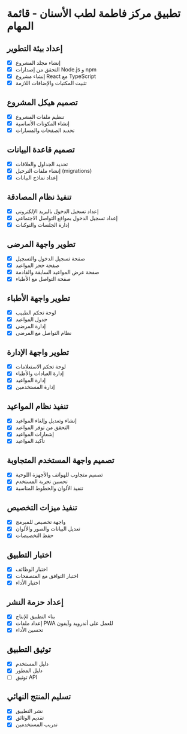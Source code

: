 # تطبيق مركز فاطمة لطب الأسنان - قائمة المهام

## إعداد بيئة التطوير
- [x] إنشاء مجلد المشروع
- [x] التحقق من إصدارات Node.js و npm
- [x] إنشاء مشروع React مع TypeScript
- [x] تثبيت المكتبات والإضافات اللازمة

## تصميم هيكل المشروع
- [x] تنظيم ملفات المشروع
- [x] إنشاء المكونات الأساسية
- [x] تحديد الصفحات والمسارات

## تصميم قاعدة البيانات
- [x] تحديد الجداول والعلاقات
- [x] إنشاء ملفات الترحيل (migrations)
- [x] إعداد نماذج البيانات

## تنفيذ نظام المصادقة
- [x] إعداد تسجيل الدخول بالبريد الإلكتروني
- [x] إعداد تسجيل الدخول بمواقع التواصل الاجتماعي
- [x] إدارة الجلسات والتوكنات

## تطوير واجهة المرضى
- [x] صفحة تسجيل الدخول والتسجيل
- [x] صفحة حجز المواعيد
- [x] صفحة عرض المواعيد السابقة والقادمة
- [x] صفحة التواصل مع الأطباء

## تطوير واجهة الأطباء
- [x] لوحة تحكم الطبيب
- [x] جدول المواعيد
- [x] إدارة المرضى
- [x] نظام التواصل مع المرضى

## تطوير واجهة الإدارة
- [x] لوحة تحكم الاستعلامات
- [x] إدارة العيادات والأطباء
- [x] إدارة المواعيد
- [x] إدارة المستخدمين

## تنفيذ نظام المواعيد
- [x] إنشاء وتعديل وإلغاء المواعيد
- [x] التحقق من توفر المواعيد
- [x] إشعارات المواعيد
- [x] تأكيد المواعيد

## تصميم واجهة المستخدم المتجاوبة
- [x] تصميم متجاوب للهواتف والأجهزة اللوحية
- [x] تحسين تجربة المستخدم
- [x] تنفيذ الألوان والخطوط المناسبة

## تنفيذ ميزات التخصيص
- [x] واجهة تخصيص للمبرمج
- [x] تعديل البيانات والصور والألوان
- [x] حفظ التخصيصات

## اختبار التطبيق
- [x] اختبار الوظائف
- [x] اختبار التوافق مع المتصفحات
- [x] اختبار الأداء

## إعداد حزمة النشر
- [x] بناء التطبيق للإنتاج
- [x] إعداد ملفات PWA للعمل على أندرويد وآيفون
- [x] تحسين الأداء

## توثيق التطبيق
- [x] دليل المستخدم
- [x] دليل المطور
- [ ] توثيق API

## تسليم المنتج النهائي
- [x] نشر التطبيق
- [x] تقديم الوثائق
- [x] تدريب المستخدمين
